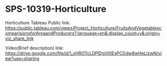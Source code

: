 # SPS-10319-Horticulture
Horticulture
Tableau Public link: https://public.tableau.com/views/Project_Horticulture/FruitsAndVegetablescomparisionsforAreaandProducers?:language=en&:display_count=y&:origin=viz_share_link

Video(Brief description) link: 
https://drive.google.com/file/d/1_yHROTcLDPlDgVI0EsPCDdw8wHeLlzwN/view?usp=sharing
